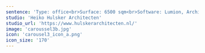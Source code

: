 ```yaml
---
sentence: 'Type: office<br>Surface: 6500 sqm<br>Software: Lumion, Archicad'
studio: 'Heiko Hulsker Architecten'
studio_url: 'https://www.hulskerarchitecten.nl/'
image: 'caroussel3b.jpg'
icon: 'carousel3_icon_a.png'
icon_size: '170'
---
```


